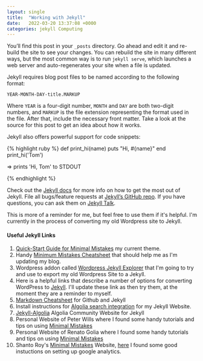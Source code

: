 ```yaml
---
layout: single
title:  "Working with Jekyll"
date:   2022-03-20 13:37:08 +0000
categories: jekyll Computing
---
```

You’ll find this post in your `_posts` directory. Go ahead and edit it and re-build the site to see your changes. You can rebuild the site in many different ways, but the most common way is to run `jekyll serve`, which launches a web server and auto-regenerates your site when a file is updated.

Jekyll requires blog post files to be named according to the following format:

`YEAR-MONTH-DAY-title.MARKUP`

Where `YEAR` is a four-digit number, `MONTH` and `DAY` are both two-digit numbers, and `MARKUP` is the file extension representing the format used in the file. After that, include the necessary front matter. Take a look at the source for this post to get an idea about how it works.

Jekyll also offers powerful support for code snippets:

{% highlight ruby %}
def print_hi(name)
  puts "Hi, #{name}"
end
print_hi('Tom')

=> prints 'Hi, Tom' to STDOUT

{% endhighlight %}

Check out the [Jekyll docs][jekyll-docs] for more info on how to get the most out of Jekyll. File all bugs/feature requests at [Jekyll’s GitHub repo][jekyll-gh]. If you have questions, you can ask them on [Jekyll Talk][jekyll-talk].

[jekyll-docs]: https://jekyllrb.com/docs/home
[jekyll-gh]:   https://github.com/jekyll/jekyll
[jekyll-talk]: https://talk.jekyllrb.com/
This is more of a reminder for me, but feel free to use them if it's helpful. I'm currently in the process of converting my old Wordpress site to Jekyll.

#### Useful Jekyll Links

1. [Quick-Start Guide for Minimal Mistakes](https://mmistakes.github.io/minimal-mistakes/docs/quick-start-guide) my current theme.
2. Handy [Minimum Mistakes Cheatsheet](https://www.fabriziomusacchio.com/blog/2021-08-11-Minimal_Mistakes_Cheat_Sheet/) that should help me as I'm updating my blog.
3. Wordpress addon called [Wordpress Jekyll Explorer](https://wordpress.org/plugins/jekyll-exporter/) that I'm going to try and use to export my old Wordpress Site to a Jekyll.
4. Here is a helpful links that describe a number of options for converting WordPress to [Jekyll](https://talk.hyvor.com/blog/migrate-from-wordpress-to-jekyll). I'll update these link as then try them, at the moment they are a reminder to myself.
5. [Markdown Cheatsheet](https://github.com/adam-p/markdown-here/wiki/Markdown-Cheatsheet) for Github and Jekyll
6. Install instructions for [Algolia search integration](https://beatletech.com/2020/08/16/jekyll-and-algolia-search-integration) for my Jekyll Website.
7. [Jekyll-Algolia](https://community.algolia.com/jekyll-algolia/getting-started.html) Algolia Community Website for Jekyll
8. Personal Website of Peter Wills where I found some handy tutorials and tips on using [Minimal Mistakes](http://www.pwills.com/posts/2017/12/20/website.html)
9. Personal Website of Renato Golia where I found some handy tutorials and tips on using [Minimal Mistakes](https://renatogolia.com/)
10. Shanto Roy's [Minimal Mistakes](https://shantoroy.com/) Website, [here](https://shantoroy.com/jekyll/google-analytics-in-jekyll-minimal-mistakes-blog-theme/) I found some good instuctions on setting up google analytics.
